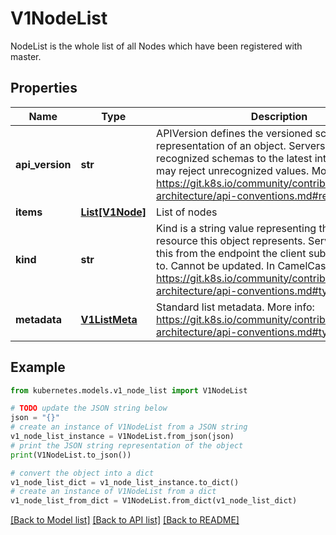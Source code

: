 # V1NodeList

NodeList is the whole list of all Nodes which have been registered with master.

## Properties

Name | Type | Description | Notes
------------ | ------------- | ------------- | -------------
**api_version** | **str** | APIVersion defines the versioned schema of this representation of an object. Servers should convert recognized schemas to the latest internal value, and may reject unrecognized values. More info: https://git.k8s.io/community/contributors/devel/sig-architecture/api-conventions.md#resources | [optional] 
**items** | [**List[V1Node]**](V1Node.md) | List of nodes | 
**kind** | **str** | Kind is a string value representing the REST resource this object represents. Servers may infer this from the endpoint the client submits requests to. Cannot be updated. In CamelCase. More info: https://git.k8s.io/community/contributors/devel/sig-architecture/api-conventions.md#types-kinds | [optional] 
**metadata** | [**V1ListMeta**](V1ListMeta.md) | Standard list metadata. More info: https://git.k8s.io/community/contributors/devel/sig-architecture/api-conventions.md#types-kinds | [optional] 

## Example

```python
from kubernetes.models.v1_node_list import V1NodeList

# TODO update the JSON string below
json = "{}"
# create an instance of V1NodeList from a JSON string
v1_node_list_instance = V1NodeList.from_json(json)
# print the JSON string representation of the object
print(V1NodeList.to_json())

# convert the object into a dict
v1_node_list_dict = v1_node_list_instance.to_dict()
# create an instance of V1NodeList from a dict
v1_node_list_from_dict = V1NodeList.from_dict(v1_node_list_dict)
```
[[Back to Model list]](../README.md#documentation-for-models) [[Back to API list]](../README.md#documentation-for-api-endpoints) [[Back to README]](../README.md)


